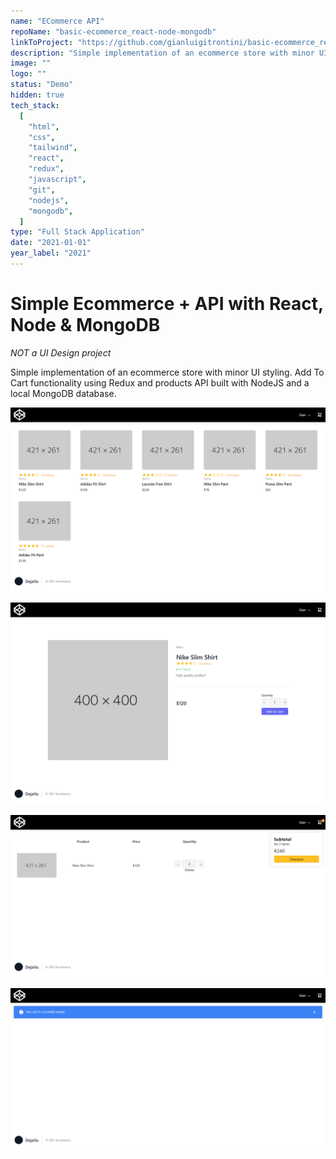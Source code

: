 ```yaml
---
name: "ECommerce API"
repoName: "basic-ecommerce_react-node-mongodb"
linkToProject: "https://github.com/gianluigitrontini/basic-ecommerce_react-node-mongodb"
description: "Simple implementation of an ecommerce store with minor UI styling. Authentication, Cart functionality using Redux and products API built with Node.js and MongoDB."
image: ""
logo: ""
status: "Demo"
hidden: true
tech_stack:
  [
    "html",
    "css",
    "tailwind",
    "react",
    "redux",
    "javascript",
    "git",
    "nodejs",
    "mongodb",
  ]
type: "Full Stack Application"
date: "2021-01-01"
year_label: "2021"
---
```


# Simple Ecommerce + API with React, Node & MongoDB

_NOT a UI Design project_

Simple implementation of an ecommerce store with minor UI styling.
Add To Cart functionality using Redux and products API built with NodeJS and a local MongoDB database.

![Homepage for Desktop](https://raw.githubusercontent.com/gianluigitrontini/preview-images/main/full-ecommerce/homepage-desktop.png)

![Product Page for Desktop](https://raw.githubusercontent.com/gianluigitrontini/preview-images/main/full-ecommerce/productpage-desktop.png)

![Cart Page for Desktop](https://raw.githubusercontent.com/gianluigitrontini/preview-images/main/full-ecommerce/cart-desktop.png)

![Empty Cart for Desktop](https://raw.githubusercontent.com/gianluigitrontini/preview-images/main/full-ecommerce/emptycart-desktop.png)
